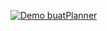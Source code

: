 [![Demo buatPlanner](http://i3.ytimg.com/vi/84BmX4xi2o0/hqdefault.jpg)](https://youtu.be/84BmX4xi2o0)
